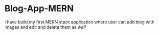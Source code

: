 # Blog-App-MERN
I have build my first MERN stack application where user can add blog with images and edit and delete them as *well*
